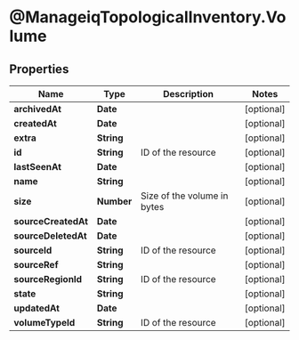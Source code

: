 # @ManageiqTopologicalInventory.Volume

## Properties
Name | Type | Description | Notes
------------ | ------------- | ------------- | -------------
**archivedAt** | **Date** |  | [optional] 
**createdAt** | **Date** |  | [optional] 
**extra** | **String** |  | [optional] 
**id** | **String** | ID of the resource | [optional] 
**lastSeenAt** | **Date** |  | [optional] 
**name** | **String** |  | [optional] 
**size** | **Number** | Size of the volume in bytes | [optional] 
**sourceCreatedAt** | **Date** |  | [optional] 
**sourceDeletedAt** | **Date** |  | [optional] 
**sourceId** | **String** | ID of the resource | [optional] 
**sourceRef** | **String** |  | [optional] 
**sourceRegionId** | **String** | ID of the resource | [optional] 
**state** | **String** |  | [optional] 
**updatedAt** | **Date** |  | [optional] 
**volumeTypeId** | **String** | ID of the resource | [optional] 


